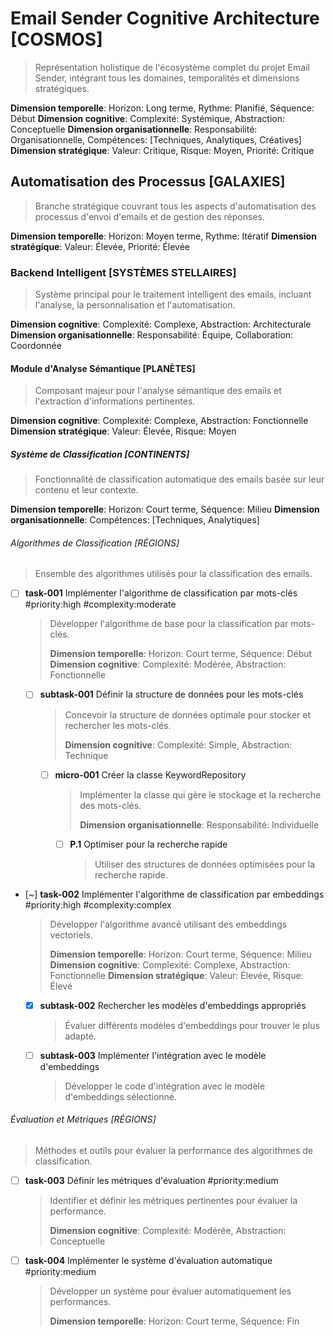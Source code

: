 # Email Sender Cognitive Architecture [COSMOS]

> Représentation holistique de l'écosystème complet du projet Email Sender,
> intégrant tous les domaines, temporalités et dimensions stratégiques.

**Dimension temporelle**: Horizon: Long terme, Rythme: Planifié, Séquence: Début
**Dimension cognitive**: Complexité: Systémique, Abstraction: Conceptuelle
**Dimension organisationnelle**: Responsabilité: Organisationnelle, Compétences: [Techniques, Analytiques, Créatives]
**Dimension stratégique**: Valeur: Critique, Risque: Moyen, Priorité: Critique

## Automatisation des Processus [GALAXIES]

> Branche stratégique couvrant tous les aspects d'automatisation
> des processus d'envoi d'emails et de gestion des réponses.

**Dimension temporelle**: Horizon: Moyen terme, Rythme: Itératif
**Dimension stratégique**: Valeur: Élevée, Priorité: Élevée

### Backend Intelligent [SYSTÈMES STELLAIRES]

> Système principal pour le traitement intelligent des emails,
> incluant l'analyse, la personnalisation et l'automatisation.

**Dimension cognitive**: Complexité: Complexe, Abstraction: Architecturale
**Dimension organisationnelle**: Responsabilité: Équipe, Collaboration: Coordonnée

#### Module d'Analyse Sémantique [PLANÈTES]

> Composant majeur pour l'analyse sémantique des emails
> et l'extraction d'informations pertinentes.

**Dimension cognitive**: Complexité: Complexe, Abstraction: Fonctionnelle
**Dimension stratégique**: Valeur: Élevée, Risque: Moyen

##### Système de Classification [CONTINENTS]

> Fonctionnalité de classification automatique des emails
> basée sur leur contenu et leur contexte.

**Dimension temporelle**: Horizon: Court terme, Séquence: Milieu
**Dimension organisationnelle**: Compétences: [Techniques, Analytiques]

###### Algorithmes de Classification [RÉGIONS]

> Ensemble des algorithmes utilisés pour la classification des emails.

- [ ] **task-001** Implémenter l'algorithme de classification par mots-clés #priority:high #complexity:moderate
  > Développer l'algorithme de base pour la classification par mots-clés.
  > 
  > **Dimension temporelle**: Horizon: Court terme, Séquence: Début
  > **Dimension cognitive**: Complexité: Modérée, Abstraction: Fonctionnelle

  - [ ] **subtask-001** Définir la structure de données pour les mots-clés
    > Concevoir la structure de données optimale pour stocker et rechercher les mots-clés.
    > 
    > **Dimension cognitive**: Complexité: Simple, Abstraction: Technique

    - [ ] **micro-001** Créer la classe KeywordRepository
      > Implémenter la classe qui gère le stockage et la recherche des mots-clés.
      > 
      > **Dimension organisationnelle**: Responsabilité: Individuelle

      - [ ] **P.1** Optimiser pour la recherche rapide
        > Utiliser des structures de données optimisées pour la recherche rapide.

- [~] **task-002** Implémenter l'algorithme de classification par embeddings #priority:high #complexity:complex
  > Développer l'algorithme avancé utilisant des embeddings vectoriels.
  > 
  > **Dimension temporelle**: Horizon: Court terme, Séquence: Milieu
  > **Dimension cognitive**: Complexité: Complexe, Abstraction: Fonctionnelle
  > **Dimension stratégique**: Valeur: Élevée, Risque: Élevé

  - [x] **subtask-002** Rechercher les modèles d'embeddings appropriés
    > Évaluer différents modèles d'embeddings pour trouver le plus adapté.

  - [ ] **subtask-003** Implémenter l'intégration avec le modèle d'embeddings
    > Développer le code d'intégration avec le modèle d'embeddings sélectionné.

###### Évaluation et Métriques [RÉGIONS]

> Méthodes et outils pour évaluer la performance des algorithmes de classification.

- [ ] **task-003** Définir les métriques d'évaluation #priority:medium
  > Identifier et définir les métriques pertinentes pour évaluer la performance.
  > 
  > **Dimension cognitive**: Complexité: Modérée, Abstraction: Conceptuelle

- [ ] **task-004** Implémenter le système d'évaluation automatique #priority:medium
  > Développer un système pour évaluer automatiquement les performances.
  > 
  > **Dimension temporelle**: Horizon: Court terme, Séquence: Fin

